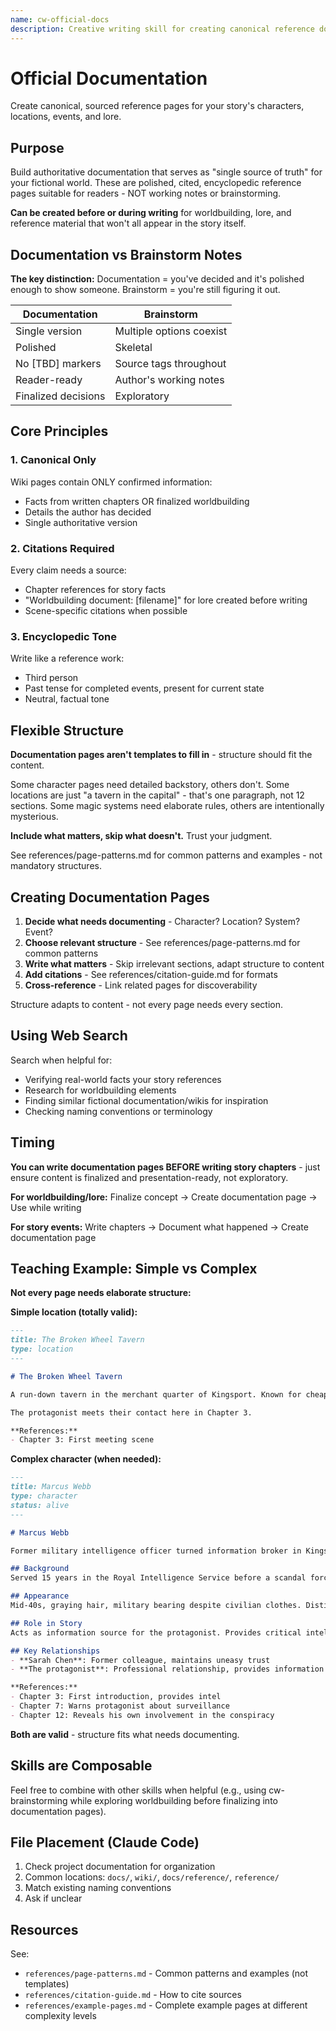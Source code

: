 ```yaml
---
name: cw-official-docs
description: Creative writing skill for creating canonical reference documentation for fictional worlds, characters, and story events. Use when creating or updating official documentation pages, character profiles, location documentation, or lore pages. Creates polished, sourced, encyclopedic reference material.
---
```


# Official Documentation

Create canonical, sourced reference pages for your story's characters, locations, events, and lore.

## Purpose

Build authoritative documentation that serves as "single source of truth" for your fictional world. These are polished, cited, encyclopedic reference pages suitable for readers - NOT working notes or brainstorming.

**Can be created before or during writing** for worldbuilding, lore, and reference material that won't all appear in the story itself.

## Documentation vs Brainstorm Notes

**The key distinction:** Documentation = you've decided and it's polished enough to show someone. Brainstorm = you're still figuring it out.

| Documentation | Brainstorm |
|------|------------|
| Single version | Multiple options coexist |
| Polished | Skeletal |
| No [TBD] markers | Source tags throughout |
| Reader-ready | Author's working notes |
| Finalized decisions | Exploratory |

## Core Principles

### 1. Canonical Only

Wiki pages contain ONLY confirmed information:
- Facts from written chapters OR finalized worldbuilding
- Details the author has decided
- Single authoritative version

### 2. Citations Required

Every claim needs a source:
- Chapter references for story facts
- "Worldbuilding document: [filename]" for lore created before writing
- Scene-specific citations when possible

### 3. Encyclopedic Tone

Write like a reference work:
- Third person
- Past tense for completed events, present for current state
- Neutral, factual tone

## Flexible Structure

**Documentation pages aren't templates to fill in** - structure should fit the content.

Some character pages need detailed backstory, others don't. Some locations are just "a tavern in the capital" - that's one paragraph, not 12 sections. Some magic systems need elaborate rules, others are intentionally mysterious.

**Include what matters, skip what doesn't.** Trust your judgment.

See references/page-patterns.md for common patterns and examples - not mandatory structures.

## Creating Documentation Pages

1. **Decide what needs documenting** - Character? Location? System? Event?
2. **Choose relevant structure** - See references/page-patterns.md for common patterns
3. **Write what matters** - Skip irrelevant sections, adapt structure to content
4. **Add citations** - See references/citation-guide.md for formats
5. **Cross-reference** - Link related pages for discoverability

Structure adapts to content - not every page needs every section.

## Using Web Search

Search when helpful for:
- Verifying real-world facts your story references
- Research for worldbuilding elements
- Finding similar fictional documentation/wikis for inspiration
- Checking naming conventions or terminology

## Timing

**You can write documentation pages BEFORE writing story chapters** - just ensure content is finalized and presentation-ready, not exploratory.

**For worldbuilding/lore:** Finalize concept → Create documentation page → Use while writing

**For story events:** Write chapters → Document what happened → Create documentation page

## Teaching Example: Simple vs Complex

**Not every page needs elaborate structure:**

**Simple location (totally valid):**
```markdown
---
title: The Broken Wheel Tavern
type: location
---

# The Broken Wheel Tavern

A run-down tavern in the merchant quarter of Kingsport. Known for cheap ale and cheaper rooms.

The protagonist meets their contact here in Chapter 3.

**References:**
- Chapter 3: First meeting scene
```

**Complex character (when needed):**
```markdown
---
title: Marcus Webb
type: character
status: alive
---

# Marcus Webb

Former military intelligence officer turned information broker in Kingsport.

## Background
Served 15 years in the Royal Intelligence Service before a scandal forced his resignation. Now operates independently, selling information to whoever can pay.

## Appearance
Mid-40s, graying hair, military bearing despite civilian clothes. Distinctive scar across left eyebrow from field injury.

## Role in Story
Acts as information source for the protagonist. Provides critical intelligence about the conspiracy in Chapter 3, then becomes recurring ally throughout Arc 1.

## Key Relationships
- **Sarah Chen**: Former colleague, maintains uneasy trust
- **The protagonist**: Professional relationship, provides information for payment

**References:**
- Chapter 3: First introduction, provides intel
- Chapter 7: Warns protagonist about surveillance  
- Chapter 12: Reveals his own involvement in the conspiracy
```

**Both are valid** - structure fits what needs documenting.

## Skills are Composable

Feel free to combine with other skills when helpful (e.g., using cw-brainstorming while exploring worldbuilding before finalizing into documentation pages).

## File Placement (Claude Code)

1. Check project documentation for organization
2. Common locations: `docs/`, `wiki/`, `docs/reference/`, `reference/`
3. Match existing naming conventions
4. Ask if unclear

## Resources

See:
- `references/page-patterns.md` - Common patterns and examples (not templates)
- `references/citation-guide.md` - How to cite sources
- `references/example-pages.md` - Complete example pages at different complexity levels
